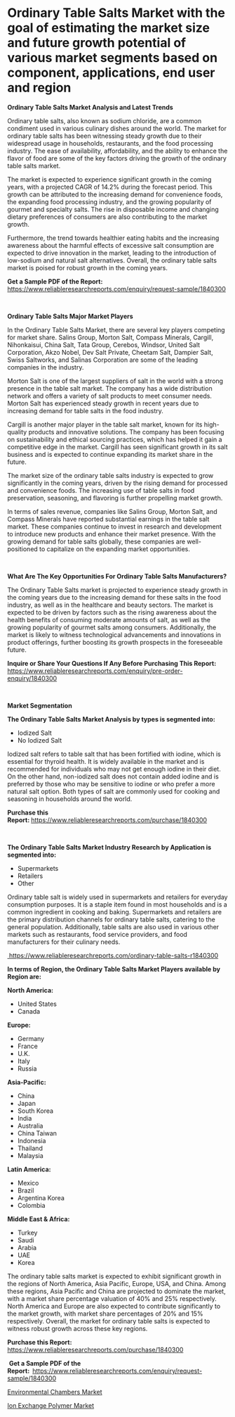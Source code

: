 <p><h1>Ordinary Table Salts Market with the goal of estimating the market size and future growth potential of various market segments based on component, applications, end user and region</h1></p><p><strong>Ordinary Table Salts Market Analysis and Latest Trends</strong></p>
<p><p>Ordinary table salts, also known as sodium chloride, are a common condiment used in various culinary dishes around the world. The market for ordinary table salts has been witnessing steady growth due to their widespread usage in households, restaurants, and the food processing industry. The ease of availability, affordability, and the ability to enhance the flavor of food are some of the key factors driving the growth of the ordinary table salts market.</p><p>The market is expected to experience significant growth in the coming years, with a projected CAGR of 14.2% during the forecast period. This growth can be attributed to the increasing demand for convenience foods, the expanding food processing industry, and the growing popularity of gourmet and specialty salts. The rise in disposable income and changing dietary preferences of consumers are also contributing to the market growth.</p><p>Furthermore, the trend towards healthier eating habits and the increasing awareness about the harmful effects of excessive salt consumption are expected to drive innovation in the market, leading to the introduction of low-sodium and natural salt alternatives. Overall, the ordinary table salts market is poised for robust growth in the coming years.</p></p>
<p><strong>Get a Sample PDF of the Report:&nbsp;</strong> <a href="https://www.reliableresearchreports.com/enquiry/request-sample/1840300">https://www.reliableresearchreports.com/enquiry/request-sample/1840300</a></p>
<p>&nbsp;</p>
<p><strong>Ordinary Table Salts Major Market Players</strong></p>
<p><p>In the Ordinary Table Salts Market, there are several key players competing for market share. Salins Group, Morton Salt, Compass Minerals, Cargill, Nihonkaisui, China Salt, Tata Group, Cerebos, Windsor, United Salt Corporation, Akzo Nobel, Dev Salt Private, Cheetam Salt, Dampier Salt, Swiss Saltworks, and Salinas Corporation are some of the leading companies in the industry.</p><p>Morton Salt is one of the largest suppliers of salt in the world with a strong presence in the table salt market. The company has a wide distribution network and offers a variety of salt products to meet consumer needs. Morton Salt has experienced steady growth in recent years due to increasing demand for table salts in the food industry.</p><p>Cargill is another major player in the table salt market, known for its high-quality products and innovative solutions. The company has been focusing on sustainability and ethical sourcing practices, which has helped it gain a competitive edge in the market. Cargill has seen significant growth in its salt business and is expected to continue expanding its market share in the future.</p><p>The market size of the ordinary table salts industry is expected to grow significantly in the coming years, driven by the rising demand for processed and convenience foods. The increasing use of table salts in food preservation, seasoning, and flavoring is further propelling market growth.</p><p>In terms of sales revenue, companies like Salins Group, Morton Salt, and Compass Minerals have reported substantial earnings in the table salt market. These companies continue to invest in research and development to introduce new products and enhance their market presence. With the growing demand for table salts globally, these companies are well-positioned to capitalize on the expanding market opportunities.</p></p>
<p>&nbsp;</p>
<p><strong>What Are The Key Opportunities For Ordinary Table Salts Manufacturers?</strong></p>
<p><p>The Ordinary Table Salts market is projected to experience steady growth in the coming years due to the increasing demand for these salts in the food industry, as well as in the healthcare and beauty sectors. The market is expected to be driven by factors such as the rising awareness about the health benefits of consuming moderate amounts of salt, as well as the growing popularity of gourmet salts among consumers. Additionally, the market is likely to witness technological advancements and innovations in product offerings, further boosting its growth prospects in the foreseeable future.</p></p>
<p><strong>Inquire or Share Your Questions If Any Before Purchasing This Report:</strong> <a href="https://www.reliableresearchreports.com/enquiry/pre-order-enquiry/1840300">https://www.reliableresearchreports.com/enquiry/pre-order-enquiry/1840300</a></p>
<p>&nbsp;</p>
<p><strong>Market Segmentation</strong></p>
<p><strong>The Ordinary Table Salts Market Analysis by types is segmented into:</strong></p>
<p><ul><li>Iodized Salt</li><li>No Iodized Salt</li></ul></p>
<p><p>Iodized salt refers to table salt that has been fortified with iodine, which is essential for thyroid health. It is widely available in the market and is recommended for individuals who may not get enough iodine in their diet. On the other hand, non-iodized salt does not contain added iodine and is preferred by those who may be sensitive to iodine or who prefer a more natural salt option. Both types of salt are commonly used for cooking and seasoning in households around the world.</p></p>
<p><strong>Purchase this Report:&nbsp;</strong><a href="https://www.reliableresearchreports.com/purchase/1840300">https://www.reliableresearchreports.com/purchase/1840300</a></p>
<p>&nbsp;</p>
<p><strong>The Ordinary Table Salts Market Industry Research by Application is segmented into:</strong></p>
<p><ul><li>Supermarkets</li><li>Retailers</li><li>Other</li></ul></p>
<p><p>Ordinary table salt is widely used in supermarkets and retailers for everyday consumption purposes. It is a staple item found in most households and is a common ingredient in cooking and baking. Supermarkets and retailers are the primary distribution channels for ordinary table salts, catering to the general population. Additionally, table salts are also used in various other markets such as restaurants, food service providers, and food manufacturers for their culinary needs.</p></p>
<p><a href="https://www.reliableresearchreports.com/ordinary-table-salts-r1840300">&nbsp;https://www.reliableresearchreports.com/ordinary-table-salts-r1840300</a></p>
<p><strong>In terms of Region, the Ordinary Table Salts Market Players available by Region are:</strong></p>
<p>
    <p> <strong> North America: </strong>
        <ul>
            <li>United States</li>
            <li>Canada</li>
        </ul>
        </p> 
    <p> <strong> Europe: </strong>
        <ul>
            <li>Germany</li>
            <li>France</li>
            <li>U.K.</li>
            <li>Italy</li>
            <li>Russia</li>
        </ul>
        </p> 
    <p> <strong> Asia-Pacific: </strong>
        <ul>
            <li>China</li>
            <li>Japan</li>
            <li>South Korea</li>
            <li>India</li>
            <li>Australia</li>
            <li>China Taiwan</li>
            <li>Indonesia</li>
            <li>Thailand</li>
            <li>Malaysia</li>
        </ul>
        </p> 
    <p> <strong> Latin America: </strong>
        <ul>
            <li>Mexico</li>
            <li>Brazil</li>
            <li>Argentina Korea</li>
            <li>Colombia</li>
        </ul>
        </p> 
    <p> <strong> Middle East & Africa: </strong>
        <ul>
            <li>Turkey</li>
            <li>Saudi</li>
            <li>Arabia</li>
            <li>UAE</li>
            <li>Korea</li>
        </ul>
    </p>
    </p>
<p><p>The ordinary table salts market is expected to exhibit significant growth in the regions of North America, Asia Pacific, Europe, USA, and China. Among these regions, Asia Pacific and China are projected to dominate the market, with a market share percentage valuation of 40% and 25% respectively. North America and Europe are also expected to contribute significantly to the market growth, with market share percentages of 20% and 15% respectively. Overall, the market for ordinary table salts is expected to witness robust growth across these key regions.</p></p>
<p><strong>Purchase this Report: </strong><a href="https://www.reliableresearchreports.com/purchase/1840300">https://www.reliableresearchreports.com/purchase/1840300</a></p>
<p>&nbsp;<strong>Get a Sample PDF of the Report:&nbsp;&nbsp;</strong><a href="https://www.reliableresearchreports.com/enquiry/request-sample/1840300">https://www.reliableresearchreports.com/enquiry/request-sample/1840300</a></p>
<p><strong></strong></p>
<p><p><a href="https://view.publitas.com/reportprime-1/environmental-chambers-market-size-market-share-and-global-market-analysis-report-2024-2031/">Environmental Chambers Market</a></p><p><a href="https://thundering-castanet-c65.notion.site/Ion-Exchange-Polymer-Market-Size-Evaluating-its-Market-Trends-Growth-and-Projections-2024-2031-e28600897c6f4a2bb5a7034900d5f14b">Ion Exchange Polymer Market</a></p></p>